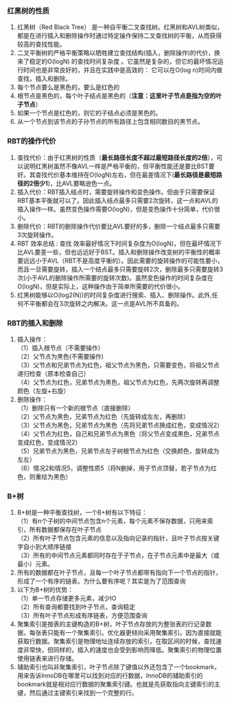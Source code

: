 ### 红黑树的性质
1. 红黑树（Red Black Tree） 是一种自平衡二叉查找树。红黑树和AVL树类似，都是在进行插入和删除操作时通过特定操作保持二叉查找树的平衡，从而获得较高的查找性能。
2. 二叉平衡树的严格平衡策略以牺牲建立查找结构(插入，删除操作)的代价，换来了稳定的O(logN) 的查找时间复杂度 。它虽然是复杂的，但它的最坏情况运行时间也是非常良好的，并且在实践中是高效的： 它可以在O(log n)时间内做查找，插入和删除。
3. 每个节点要么是黑色的，要么是红色的
4. 根节点是黑色的，每个叶子结点是黑色的（**注意：这里叶子节点是指为空的叶子节点**）
5. 如果一个节点是红色的，则它的子结点必须是黑色的。
6. 从一个节点到该节点的子孙节点的所有路径上包含相同数目的黑节点。

### RBT的操作代价

1. 查找代价：由于红黑树的性质（**最长路径长度不超过最短路径长度的2倍**），可以说明红黑树虽然不像AVL一样是严格平衡的，但平衡性能还是要比BST要好。其查找代价基本维持在O(logN)左右，但在最差情况下(**最长路径是最短路径的2倍少1**)，比AVL要略逊色一点。
2. 插入代价：RBT插入结点时，需要旋转操作和变色操作。但由于只需要保证RBT基本平衡就可以了。因此插入结点最多只需要2次旋转，这一点和AVL的插入操作一样。虽然变色操作需要O(logN)，但是变色操作十分简单，代价很小。 
3. 删除代价：RBT的删除操作代价要比AVL要好的多，删除一个结点最多只需要3次旋转操作。  
4. RBT 效率总结 : 查找 效率最好情况下时间复杂度为O(logN)，但在最坏情况下比AVL要差一些，但也远远好于BST。插入和删除操作改变树的平衡性的概率要远远小于AVL（RBT不是高度平衡的）。因此需要的旋转操作的可能性要小，而且一旦需要旋转，插入一个结点最多只需要旋转2次，删除最多只需要旋转3次(小于AVL的删除操作所需要的旋转次数)。虽然变色操作的时间复杂度在O(logN)，但是实际上，这种操作由于简单所需要的代价很小。
5. 红黑树能够以O(log2(N))的时间复杂度进行搜索、插入、删除操作。此外,任何不平衡都会在3次旋转之内解决。这一点是AVL所不具备的。

### RBT的插入和删除

1. 插入操作：  
（1）插入根节点（不需要操作）  
（2）父节点为黑色(不需要操作)  
（3）父节点和兄弟节点为红色，祖父节点为黑色，只需要变色，将祖父节点递归检查（原本检查自己）  
（4）父节点为红色，兄弟节点为黑色，祖父节点为红色，先两次旋转再调整颜色（左旋+右旋）
2. 删除操作：  
（1）删除只有一个新的根节点（直接删除）  
（2）父节点为黑色，兄弟节点为红色（先旋转成左左，再删除）  
（3）父节点为黑色，兄弟节点为黑色（先将兄弟节点换成红色，变成情况2）  
（4）父节点为红色，自己和兄弟节点为黑色（将父节点变成黑色，兄弟节点变成红色，变成情况2）  
（5）兄弟节点为黑色，兄弟节点左子树根节点为红色（交换颜色，旋转成为左左）  
（6）情况2和情况5，调整性质5（将N删掉，用子节点顶替，若子节点为红色，则重绘为黑色）

### B+树
1. B+树是一种平衡查找树，一个B+树有以下特征：  
（1）有n个子树的中间节点包含n个元素，每个元素不保存数据，只用来索引，所有数据都保存在叶子节点  
（2）所有叶子节点包含元素的信息以及指向记录的指针，且叶子节点按关键字自小到大顺序链接  
（3）所有的中间节点元素都同时存在于子节点，在子节点元素中是最大（或最小）元素。
2. 所有的数据都在叶子节点，且每一个叶子节点都带有指向下一个节点的指针，形成了一个有序的链表。为什么要有序呢？其实是为了范围查询
3. 以下为B+树的优势：  
（1）单一节点存储更多元素，减少IO  
（2）所有查询都要找到叶子节点，查询稳定  
（3）所有叶子节点形成有序链表，方便范围查询
4. 聚集索引是按表的主键构造的B+树，叶子节点存放的为整张表的行记录数据，每张表只能有一个聚集索引。优化器更倾向采用聚集索引。因为直接就能获取行数据。聚集索引是物理地址连续存放的索引，在取区间的时候，查找速度非常快，但同样的，插入的速度也会受到影响而降低。聚集索引的物理位置使用链表来进行存储。
5. 辅助索引也叫非聚集索引，叶子节点除了键值以外还包含了一个bookmark，用来告诉InnoDB在哪里可以找到对应的行数据，InnoDB的辅助索引的bookmark就是相对应行数据的聚集索引键。也就是先获取指向主键索引的主键，然后通过主键索引来找到一个完整的行。